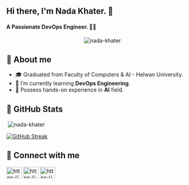 ## Hi there, I'm Nada Khater. 👋
#### A Passionate DevOps Engineer. 👩‍💻

<p align="center"> <img src="https://komarev.com/ghpvc/?username=nada-khater&label=Profile%20views&color=0e75b6&style=flat" alt="nada-khater" /> </p>

## 📝 About me
- 🎓 Graduated from Faculty of Computers & AI - Helwan University.
- 🌱 I’m currently learning **DevOps Engineering**.
- 🤖 Possess hands-on experience in **AI** field.


## 🎯 GitHub Stats
<p>&nbsp;<img align="center" src="https://github-readme-stats.vercel.app/api?username=nada-khater&show_icons=true&locale=en" alt="nada-khater" /></p>

[![GitHub Streak](https://github-readme-streak-stats.herokuapp.com/?user=nada-khater)](https://git.io/streak-stats)


## 📧 Connect with me 
<p align="left">
<a href="https://linkedin.com/in/https://www.linkedin.com/in/nada-khater-%f0%9f%87%b5%f0%9f%87%b8-aa5556221/" target="blank"><img align="center" src="https://raw.githubusercontent.com/rahuldkjain/github-profile-readme-generator/master/src/images/icons/Social/linked-in-alt.svg" alt="https://www.linkedin.com/in/nada-khater-%f0%9f%87%b5%f0%9f%87%b8-aa5556221/" height="30" width="40" /></a>
<a href="https://kaggle.com/https://www.kaggle.com/nadakhater22" target="blank"><img align="center" src="https://raw.githubusercontent.com/rahuldkjain/github-profile-readme-generator/master/src/images/icons/Social/kaggle.svg" alt="https://www.kaggle.com/nadakhater22" height="30" width="40" /></a>
<a href="https://www.hackerrank.com/https://www.hackerrank.com/profile/nadakhater" target="blank"><img align="center" src="https://raw.githubusercontent.com/rahuldkjain/github-profile-readme-generator/master/src/images/icons/Social/hackerrank.svg" alt="https://www.hackerrank.com/profile/nadakhater" height="30" width="40" /></a>
</p>
